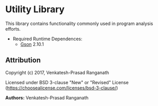 # Utility Library

This library contains functionality commonly used in program analysis efforts.
- Required Runtime Dependences:
    - [Gson](https://github.com/google/gson) 2.10.1


## Attribution

Copyright (c) 2017, Venkatesh-Prasad Ranganath

Licensed under BSD 3-clause "New" or "Revised" License (https://choosealicense.com/licenses/bsd-3-clause/)

**Authors:** Venkatesh-Prasad Ranganath
